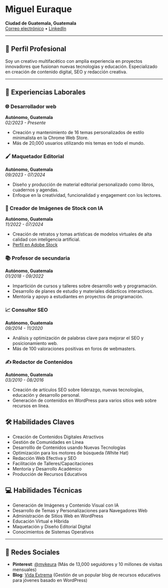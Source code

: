 # Miguel Euraque

**Ciudad de Guatemala, Guatemala**  
[Correo electrónico](mailto:miguel@vidaextrema.org) • [LinkedIn](https://linkedin.com/in/mykeura)

---

## 🌟 Perfil Profesional

Soy un creativo multifacético con amplia experiencia en proyectos innovadores que fusionan nuevas tecnologías y educación. Especializado en creación de contenido digital, SEO y redacción creativa.

---

## 💼 Experiencias Laborales

### 🌐 Desarrollador web

**Autónomo, Guatemala**  
_02/2023 - Presente_

- Creación y mantenimiento de 16 temas personalizados de estilo minimalista en la Chrome Web Store.
- Más de 20,000 usuarios utilizando mis temas en todo el mundo.

### 🖌️ Maquetador Editorial

**Autónomo, Guatemala**  
_09/2023 - 07/2024_

- Diseño y producción de material editorial personalizado como libros, cuadernos y agendas.
- Enfoque en la creatividad, funcionalidad y engagement con los lectores.

### 🎨 Creador de Imágenes de Stock con IA

**Autónomo, Guatemala**  
_11/2022 - 07/2024_

- Creación de retratos y tomas artísticas de modelos virtuales de alta calidad con inteligencia artificial.
- [Perfil en Adobe Stock](https://stock.adobe.com/contributor/211684417/Miguel)

### 📚 Profesor de secundaria

**Autónomo, Guatemala**  
_01/2018 - 09/2022_

- Impartición de cursos y talleres sobre desarrollo web y programación.
- Desarrollo de planes de estudio y materiales didácticos interactivos.
- Mentoría y apoyo a estudiantes en proyectos de programación.

### 📈 Consultor SEO

**Autónomo, Guatemala**  
_09/2014 - 11/2020_
- Análisis y optimización de palabras clave para mejorar el SEO y posicionamiento web.
- Más de 100 valoraciones positivas en foros de webmasters.

### ✍️ Redactor de Contenidos

**Autónomo, Guatemala**  
_03/2010 - 08/2016_

- Creación de artículos SEO sobre liderazgo, nuevas tecnologías, educación y desarrollo personal.
- Generación de contenidos en WordPress para varios sitios web sobre recursos en línea.

## 🛠️ Habilidades Claves

- Creación de Contenidos Digitales Atractivos
- Gestión de Comunidades en Línea
- Desarrolllo de Contenidos usando Nuevas Tecnologías
- Optimización para los motores de búsqueda (White Hat)
- Redacción Web Efectiva y SEO
- Facilitación de Talleres/Capacitaciones
- Mentoría y Desarrollo Académico
- Producción de Recursos Educativos

## 💻 Habilidades Técnicas

- Generación de Imágenes y Contenido Visual con IA
- Desarrollo de Temas y Personalizaciones para Navegadores Web
- Administración de Sitios Web en WordPress
- Educación Virtual e Híbrida
- Maquetación y Diseño Editorial Digital
- Conocimientos de Sistemas Operativos

---

## 📱 Redes Sociales

- **Pinterest**: [@mykeura](https://www.pinterest.com/mykeura) (Más de 13,000 seguidores y 10 millones de visitas mensuales)
- **Blog**: [Vida Extrema](https://vidaextrema.com) (Gestión de un popular blog de recursos educativos para jóvenes basado en WordPress)
